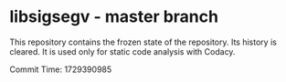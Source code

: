 # libsigsegv - master branch

This repository contains the frozen state of the repository.
Its history is cleared. It is used only for static code
analysis with Codacy.

Commit Time: 1729390985